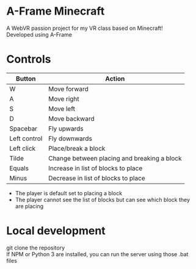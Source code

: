 # A-Frame Minecraft
A WebVR passion project for my VR class based on Minecraft! <br>
Developed using A-Frame
# Controls
| Button | Action |
| ------ | ----- |
| W | Move forward |
| A | Move right |
| S | Move left |
| D | Move backward |
| Spacebar | Fly upwards |
| Left control | Fly downwards |
| Left click | Place/break a block |
| Tilde | Change between placing and breaking a block |
| Equals | Increase in list of blocks to place |
| Minus | Decrease in list of blocks to place |

* The player is default set to placing a block
* The player cannot see the list of blocks but can see which block they are placing  
# Local development
git clone the repository <br>
If NPM or Python 3 are installed, you can run the server using those .bat files
